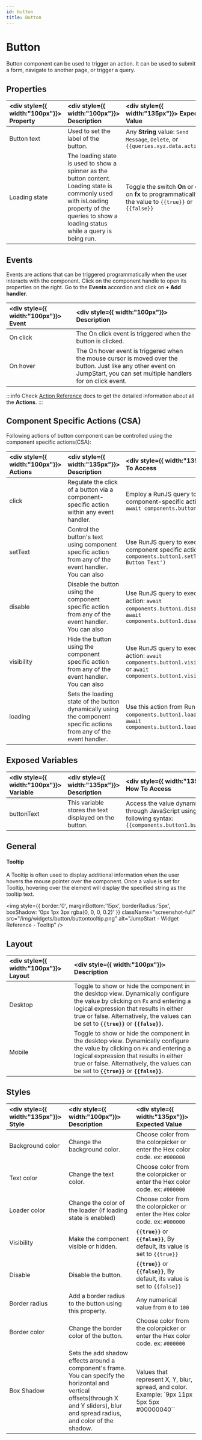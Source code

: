 ```yaml
---
id: button
title: Button
---
```

# Button

Button component can be used to trigger an action. It can be used to submit a form, navigate to another page, or trigger a query.

<div style={{paddingTop:'24px', paddingBottom:'24px'}}>

## Properties

| <div style={{ width:"100px"}}> Property </div> | <div style={{ width:"100px"}}> Description </div> | <div style={{ width:"135px"}}> Expected Value </div> |
| :----------- | :----------- | :----------- |
| Button text | Used to set the label of the button. | Any **String** value: `Send Message`, `Delete`, or `{{queries.xyz.data.action}}` |
| Loading state | The loading state is used to show a spinner as the button content. Loading state is commonly used with isLoading property of the queries to show a loading status while a query is being run. | Toggle the switch **On** or click on **fx** to programmatically set the value to `{{true}}` or `{{false}}`  |

</div>

<div style={{paddingTop:'24px', paddingBottom:'24px'}}>

## Events

Events are actions that can be triggered programmatically when the user interacts with the component. Click on the component handle to open its properties on the right. Go to the **Events** accordion and click on **+ Add handler**.

| <div style={{ width:"100px"}}> Event </div> | <div style={{ width:"100px"}}> Description </div> |
| :----------- | :----------- |
| On click | The On click event is triggered when the button is clicked. |
| On hover | The On hover event is triggered when the mouse cursor is moved over the button. Just like any other event on JumpStart, you can set multiple handlers for on click event. |

:::info
Check [Action Reference](/docs/category/actions-reference) docs to get the detailed information about all the **Actions**.
:::

</div>

<div style={{paddingTop:'24px', paddingBottom:'24px'}}>

## Component Specific Actions (CSA)

Following actions of button component can be controlled using the component specific actions(CSA):

| <div style={{ width:"100px"}}> Actions </div> | <div style={{ width:"135px"}}> Description </div> | <div style={{ width:"135px"}}> How To Access </div> |
| :----------- | :----------- | :--------|
| click | Regulate the click of a button via a component-specific action within any event handler. | Employ a RunJS query to execute component-specific actions such as `await components.button1.click()` |
| setText | Control the button's text using component specific action from any of the event handler. You can also | Use RunJS query to execute component specific actions: `await components.button1.setText('New Button Text')` |
| disable |  Disable the button using the component specific action from any of the event handler. You can also | Use RunJS query to execute this action: `await components.button1.disable(true)` or `await components.button1.disable(false)` |
| visibility | Hide the button using the component specific action from any of the event handler. You can also| Use RunJS query to execute this action: `await components.button1.visibility(true)` or `await components.button1.visibility(false)` |
| loading | Sets the loading state of the button dynamically using the component specific actions from any of the event handler. | Use this action from RunJS: `await components.button1.loading(true)` or `await components.button1.loading(false)` |

</div>

<div style={{paddingTop:'24px', paddingBottom:'24px'}}>

## Exposed Variables

| <div style={{ width:"100px"}}> Variable </div> | <div style={{ width:"135px"}}> Description </div> | <div style={{ width:"135px"}}> How To Access </div> |
| :----------- | :----------- | :---------- |
| buttonText | This variable stores the text displayed on the button. | Access the value dynamically through JavaScript using the following syntax: `{{components.button1.buttonText}}` |

</div>

<div style={{paddingTop:'24px', paddingBottom:'24px'}}>

## General
#### Tooltip

A Tooltip is often used to display additional information when the user hovers the mouse pointer over the component. Once a value is set for Tooltip, hovering over the element will display the specified string as the tooltip text.

<div style={{textAlign: 'left'}}>

<img style={{ border:'0', marginBottom:'15px', borderRadius:'5px', boxShadow: '0px 1px 3px rgba(0, 0, 0, 0.2)' }} className="screenshot-full" src="/img/widgets/button/buttontooltip.png" alt="JumpStart - Widget Reference - Tooltip" />

</div>

</div>

<div style={{paddingTop:'24px', paddingBottom:'24px'}}>

## Layout

| <div style={{ width:"100px"}}> Layout </div> | <div style={{ width:"100px"}}> Description </div> | 
| :----------- | :----------- | 
| Desktop | Toggle to show or hide the component in the desktop view. Dynamically configure the value by clicking on `Fx` and entering a logical expression that results in either true or false. Alternatively, the  values can be set to **`{{true}}`** or **`{{false}}`**.|  
| Mobile | Toggle to show or hide the component in the desktop view. Dynamically configure the value by clicking on `Fx` and entering a logical expression that results in either true or false. Alternatively, the  values can be set to **`{{true}}`** or **`{{false}}`**. | 

</div>

<div style={{paddingTop:'24px', paddingBottom:'24px'}}>

## Styles

| <div style={{ width:"135px"}}> Style </div> | <div style={{ width:"100px"}}> Description </div> | <div style={{ width:"135px"}}> Expected Value </div> |
| :----------- | :----------- | :----------- |
| Background color | Change the background color. | Choose color from the colorpicker or enter the Hex color code. ex: `#000000` |
| Text color | Change the text color. | Choose color from the colorpicker or enter the Hex color code. ex: `#000000` |
| Loader color | Change the color of the loader (if loading state is enabled) | Choose color from the colorpicker or enter the Hex color code. ex: `#000000` |
| Visibility | Make the component visible or hidden. | **`{{true}}`** or **`{{false}}`**, By default, its value is set to `{{true}}` |
| Disable | Disable the button. | **`{{true}}`** or **`{{false}}`**, By default, its value is set to `{{false}}` |
| Border radius | Add a border radius to the button using this property. | Any numerical value from `0` to `100` |
| Border color | Change the border color of the button. | Choose color from the colorpicker or enter the Hex color code. ex: `#000000` |
| Box Shadow | Sets the add shadow effects around a component's frame. You can specify the horizontal and vertical offsets(through X and Y sliders), blur and spread radius, and color of the shadow. | Values that represent X, Y, blur, spread, and color. Example: `9px 11px 5px 5px #00000040`` |

</div>